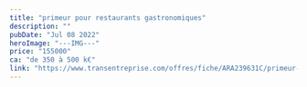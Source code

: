 ```yaml
---
title: "primeur pour restaurants gastronomiques"
description: ""
pubDate: "Jul 08 2022"
heroImage: "---IMG---"
price: "155000"
ca: "de 350 à 500 k€"
link: "https://www.transentreprise.com/offres/fiche/ARA239631C/primeur-pour-restaurants-gastronomiques/rhone-alpes"
---
```

